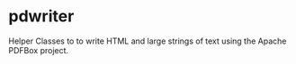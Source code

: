 # pdwriter
Helper Classes to to write HTML and large strings of text using the Apache PDFBox project.
